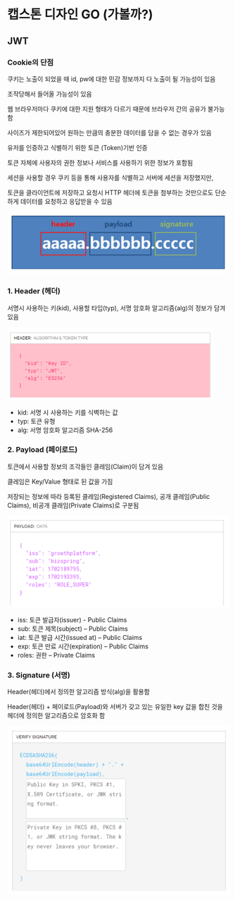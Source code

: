 <h1>캡스톤 디자인 GO (가볼까?)</h1>

<h2> JWT</h2>

<h3> Cookie의 단점</h3>
<p>쿠키는 노출이 되었을 때 id, pw에 대한 민감 정보까지 다 노출이 될 가능성이 있음</p>
<p>조작당해서 들어올 가능성이 있음</p>
<p>웹 브라우저마다 쿠키에 대한 지원 형태가 다르기 때문에 브라우저 간의 공유가 불가능함</p>
<p>사이즈가 제한되어있어 원하는 만큼의 충분한 데이터를 담을 수 없는 경우가 있음</p>


<p>유저를 인증하고 식별하기 위한 토큰 (Token)기반 인증</p>
<p>토큰 자체에 사용자의 권한 정보나 서비스를 사용하기 위한 정보가 포함됨</p>
<p>세션을 사용할 경우 쿠키 등을 통해 사용자를 식별하고 서버에 세션을 저장했지만,</p>
<p>토큰을 클라이언트에 저장하고 요청시 HTTP 헤더에 토큰을 첨부하는 것만으로도 단순하게 데이터를 요청하고 응답받을 수 있음</p>

![img.png](img.png)

<h3> 1. Header (헤더)</h3>

<p>서명시 사용하는 키(kid), 사용할 타입(typ), 서명 암호화 알고리즘(alg)의 정보가 담겨 있음</p>

![img_1.png](img_1.png)

<ul>
    <li>kid: 서명 시 사용하는 키를 식벽하는 값</li>
    <li>typ: 토큰 유형</li>
    <li>alg: 서명 암호화 알고리즘 SHA-256</li>
</ul>

<h3> 2. Payload (페이로드)</h3>

<p>토큰에서 사용할 정보의 조각들인 클레임(Claim)이 담겨 있음</p>
<p>클레임은 Key/Value 형태로 된 값을 가짐</p>
<p>저장되는 정보에 따라 등록된 클레임(Registered Claims), 공개 클레임(Public Claims), 비공개 클래임(Private Claims)로 구분됨</p>

![img_2.png](img_2.png)

<ul>
    <li>iss: 토큰 발급자(issuer) - Public Claims</li>
    <li>sub: 토큰 제목(subject) – Public Claims</li>
    <li>iat: 토큰 발급 시간(issued at) – Public Claims</li>
    <li>exp: 토큰 만료 시간(expiration) – Public Claims</li>
    <li>roles: 권한 – Private Claims</li>
</ul>

<h3> 3. Signature (서명)</h3>
<p>Header(헤더)에서 정의한 알고리즘 방식(alg)을 활용함</p>
<p>Header(헤더) + 페이로드(Payload)와 서버가 갖고 있는 유일한 key 값을 합친 것을 헤더에 정의한 알고리즘으로 암호화 함</p>

![img_3.png](img_3.png)

